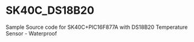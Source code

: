 # SK40C_DS18B20
Sample Source code for SK40C+PIC16F877A with DS18B20 Temperature Sensor - Waterproof

